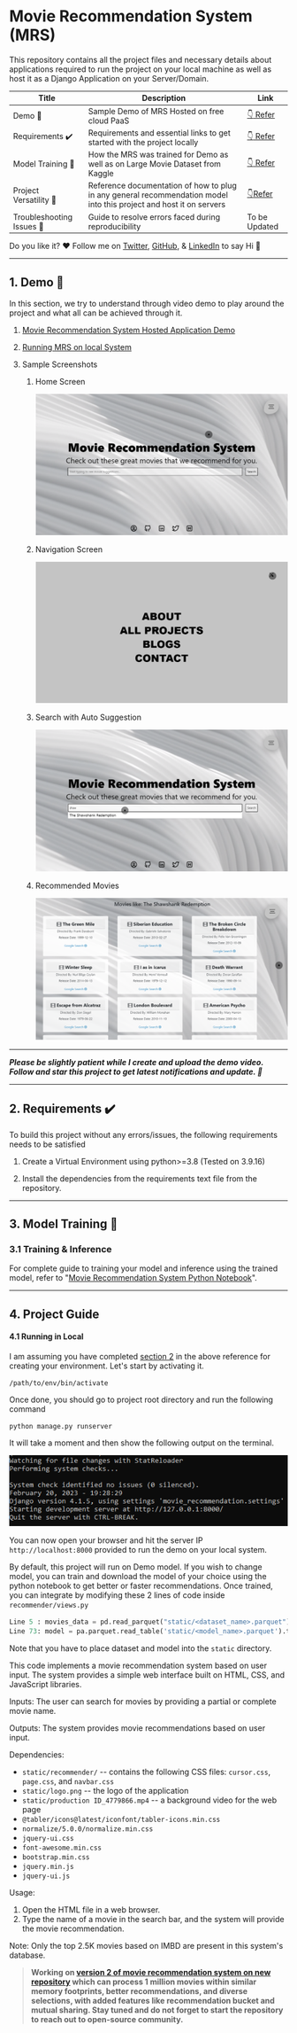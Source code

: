 # Movie Recommendation System (MRS)

This repository contains all the project files and necessary details about applications required to run the project on your local machine as well as host it as a Django Application on your Server/Domain.

| Title                                    | Description                                                                                                         | Link                                                                                                                  |
| ---------------------------------------- | ------------------------------------------------------------------------------------------------------------------- | --------------------------------------------------------------------------------------------------------------------- |
| Demo :movie_camera:                      | Sample Demo of MRS Hosted on free cloud PaaS                                                                        | [:point_down: Refer](https://github.com/minjungsung/AI-movie-recommendation#1-demo-movie_camera)                      |
| Requirements :heavy_check_mark:          | Requirements and essential links to get started with the project locally                                            | [:point_down: Refer](https://github.com/minjungsung/AI-movie-recommendation#2-requirements-heavy_check_mark)          |
| Model Training :small_red_triangle_down: | How the MRS was trained for Demo as well as on Large Movie Dataset from Kaggle                                      | [:point_down: Refer](https://github.com/minjungsung/AI-movie-recommendation#3-model-training-small_red_triangle_down) |
| Project Versatility :page_with_curl:     | Reference documentation of how to plug in any general recommendation model into this project and host it on servers | [:point_down:Refer](https://github.com/minjungsung/AI-movie-recommendation#4-project-guide)                           |
| Troubleshooting Issues :muscle:          | Guide to resolve errors faced during reproducibility                                                                | To be Updated                                                                                                         |

Do you like it? :heart: Follow me on [Twitter](https://twitter.com/minjungsung0527), [GitHub](https://github.com/minjungsung), & [LinkedIn](https://www.linkedin.com/in/minjung-sung-2bb6b0117/) to say Hi :wave:

<hr>

## 1. Demo :movie_camera:

In this section, we try to understand through video demo to play around the project and what all can be achieved through it.

1. [Movie Recommendation System Hosted Application Demo](https://movie-recommendation-yu4j.onrender.com/)

2. [Running MRS on local System](https://github.com/minjungsung/AI-movie-recommendation/tree/master#42-running-in-local)

3. Sample Screenshots

   1. Home Screen

      <img src="static/images/ss1.png" alt="Home Screen" />

   2. Navigation Screen

      <img src="static/images/ss2.png" alt="Navigation Screen" />

   3. Search with Auto Suggestion

      <img src="static/images/ss3.png" alt="Search Functionality" />

   4. Recommended Movies

      <img src="static/images/ss4.png" alt="Movie Recommended Results" />

---

**_Please be slightly patient while I create and upload the demo video. Follow and star this project to get latest notifications and update. :raised_hands:_**

<hr>

## 2. Requirements :heavy_check_mark:

To build this project without any errors/issues, the following requirements needs to be satisfied

1. Create a Virtual Environment using python>=3.8 (Tested on 3.9.16)

2. Install the dependencies from the requirements text file from the repository.

<hr>

## 3. Model Training :small_red_triangle_down:

### 3.1 Training & Inference

For complete guide to training your model and inference using the trained model, refer to "[Movie Recommendation System Python Notebook](https://github.com/minjungsung/AI-movie-recommendation/blob/master/Movie_Recommendation_System_Complete_Guide.ipynb)".

<hr>

## 4. Project Guide

#### 4.1 Running in Local

I am assuming you have completed [section 2](https://github.com/minjungsung/AI-movie-recommendation#2-requirements-heavy_check_mark) in the above reference for creating your environment. Let's start by activating it.

```shell
/path/to/env/bin/activate
```

Once done, you should go to project root directory and run the following command

```she
python manage.py runserver
```

It will take a moment and then show the following output on the terminal.

<img title="" src="./readme_images/runserver_demo.png" alt="">

You can now open your browser and hit the server IP `http://localhost:8000` provided to run the demo on your local system.

By default, this project will run on Demo model. If you wish to change model, you can train and download the model of your choice using the python notebook to get better or faster recommendations. Once trained, you can integrate by modifying these 2 lines of code inside `recommender/views.py`

```python
Line 5 : movies_data = pd.read_parquet("static/<dataset_name>.parquet")
Line 73: model = pa.parquet.read_table('static/<model_name>.parquet').to_pandas()
```

Note that you have to place dataset and model into the `static` directory.

This code implements a movie recommendation system based on user input. The system provides a simple web interface built on HTML, CSS, and JavaScript libraries.

Inputs: The user can search for movies by providing a partial or complete movie name.

Outputs: The system provides movie recommendations based on user input.

Dependencies:

- `static/recommender/` -- contains the following CSS files: `cursor.css`, `page.css`, and `navbar.css`
- `static/logo.png` -- the logo of the application
- `static/production ID_4779866.mp4` -- a background video for the web page
- `@tabler/icons@latest/iconfont/tabler-icons.min.css`
- `normalize/5.0.0/normalize.min.css`
- `jquery-ui.css`
- `font-awesome.min.css`
- `bootstrap.min.css`
- `jquery.min.js`
- `jquery-ui.js`

Usage:

1. Open the HTML file in a web browser.
2. Type the name of a movie in the search bar, and the system will provide the movie recommendation.

Note: Only the top 2.5K movies based on IMBD are present in this system's database.

> **Working on [version 2 of movie recommendation system on new repository](https://github.com/minjungsung/AI-movie-recommendation-version-2) which can process 1 million movies within similar memory footprints, better recommendations, and diverse selections, with added features like recommendation bucket and mutual sharing. Stay tuned and do not forget to start the repository to reach out to open-source community.**
